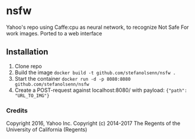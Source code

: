 # nsfw
Yahoo's repo using Caffe:cpu as neural network, to recognize Not Safe For work images. Ported to a web interface

## Installation

1. Clone repo
2. Build the image `docker build -t github.com/stefanolsenn/nsfw .`
3. Start the container `docker run -d -p 8080:8080 github.com/stefanolsenn/nsfw`
4. Create a POST-request against localhost:8080/ with payload:
  `{"path": "URL_TO_IMG"}`
  
### Credits
Copyright 2016, Yahoo Inc.
Copyright (c) 2014-2017 The Regents of the University of California (Regents)

